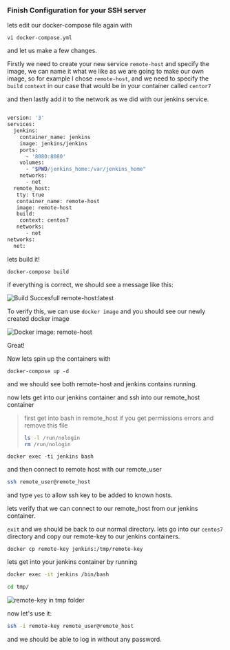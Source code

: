 ### Finish Configuration for your SSH server

lets edit our docker-compose file again with 

`vi docker-compose.yml`

and let us make a few changes. 

Firstly we need to create your new service `remote-host` and specify the image, we can name it what we like as we are going to make our own image, so for example I chose `remote-host`, and we need to specify the `build` `context` in our case that would be in your container called `centor7`


and then lastly add it to the network as we did with our jenkins service.

```bash

version: '3'
services:
  jenkins:
    container_name: jenkins
    image: jenkins/jenkins
    ports:
      - '8080:8080'
    volumes:
      - "$PWD/jenkins_home:/var/jenkins_home"
    networks:
      - net
  remote_host:
   tty: true
   container_name: remote-host
   image: remote-host
   build:
    context: centos7
   networks:
      - net
networks:
  net:

```

lets build it!

`docker-compose build`

if everything is correct, we should see a message like this:

![Build Succesfull remote-host:latest](https://i.ibb.co/6FmnDCP/Screenshot-2021-08-20-123242.png)

To verify this, we can use `docker image` and you should see our newly created docker image

![Docker image: remote-host](https://i.ibb.co/wYqjgF3/Screenshot-2021-08-20-123518.png)

Great!

Now lets spin up the containers with 

`docker-compose up -d`

and we should see both remote-host and jenkins contains running.

now lets get into our jenkins container and ssh into our remote_host container

> first get into bash in remote_host if you get permissions errors and remove this file
> ```bash
> ls -l /run/nologin
> rm /run/nologin
> ```

`docker exec -ti jenkins bash`

and then connect to remote host with our remote_user

```bash
ssh remote_user@remote_host
```
and type `yes` to allow ssh key to be added to known hosts.

lets verify that we can connect to our remote_host from our jenkins container.

`exit`
and we should be back to our normal directory. lets go into our `centos7` directory and copy our remote-key to our jenkins containers.

`docker cp remote-key jenkins:/tmp/remote-key`

lets get into your jenkins container by running
```bash
docker exec -it jenkins /bin/bash

cd tmp/


```

![remote-key in tmp folder](https://i.ibb.co/SNHGZv6/Screenshot-2021-08-21-173949.png)

now let's use it:

```bash
ssh -i remote-key remote_user@remote_host
```

and we should be able to log in without any password.